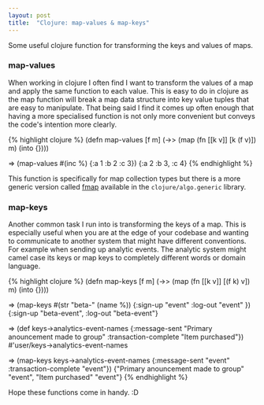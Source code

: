 ```yaml
---
layout: post
title:  "Clojure: map-values & map-keys"
---
```


Some useful clojure function for transforming the keys and values of maps.

<!--more-->

### map-values

When working in clojure I often find I want to transform the values of a map and apply the same function to each value. This is easy to do in clojure as the map function will break a map data structure into key value tuples that are easy to manipulate. That being said I find it comes up often enough that having a more specialised function is not only more convenient but conveys the code's intention more clearly.

{% highlight clojure %}
(defn map-values [f m]
  (->> (map (fn [[k v]] [k (f v)]) m)
       (into {})))

=> (map-values #(inc %) {:a 1 :b 2 :c 3})
{:a 2 :b 3, :c 4}
{% endhighlight %}

This function is specifically for map collection types but there is a more generic version called [fmap] available in the `clojure/algo.generic` library.

### map-keys

Another common task I run into is transforming the keys of a map. This is especially useful when you are at the edge of your codebase and wanting to communicate to another system that might have different conventions. For example when sending up analytic events. The analytic system might camel case its keys or map keys to completely different words or domain language.

{% highlight clojure %}
(defn map-keys [f m]
  (->> (map (fn [[k v]] [(f k) v]) m)
       (into {})))

=> (map-keys #(str "beta-" (name %))
             {:sign-up "event" :log-out "event" })
{:sign-up "beta-event", :log-out "beta-event"}

=> (def keys->analytics-event-names
     {:message-sent         "Primary anouncement made to group"
      :transaction-complete "Item purchased"})
#'user/keys->analytics-event-names

=> (map-keys keys->analytics-event-names
             {:message-sent         "event"
              :transaction-complete "event"})
{"Primary anouncement made to group" "event", "Item purchased" "event"}
{% endhighlight %}

Hope these functions come in handy. :D

[fmap]: https://github.com/clojure/algo.generic/blob/master/src/main/clojure/clojure/algo/generic/functor.clj#L19
